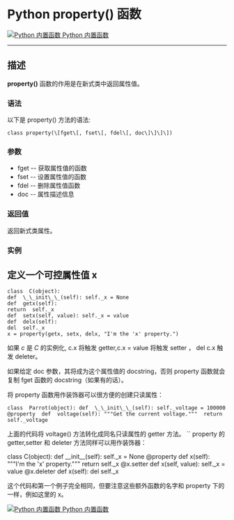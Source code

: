 Python property() 函数
====================

 [![Python 内置函数](../images/up.gif) Python 内置函数](python-built-in-functions.html)

* * *

描述
--

**property()** 函数的作用是在新式类中返回属性值。

### 语法

以下是 property() 方法的语法:
```
class property(\[fget\[, fset\[, fdel\[, doc\]\]\]\])
```
### 参数

*   fget -- 获取属性值的函数
*   fset -- 设置属性值的函数
*   fdel -- 删除属性值函数
*   doc -- 属性描述信息

### 返回值

返回新式类属性。

### 实例

定义一个可控属性值 x
-----------
```
class  C(object):
def  \_\_init\_\_(self): self._x = None 
def  getx(self):
return  self._x  
def  setx(self, value): self._x = value  
def  delx(self): 
del  self._x 
x = property(getx, setx, delx, "I'm the 'x' property.")
```
如果 _c_ 是 _C_ 的实例化, c.x 将触发 getter,c.x = value 将触发 setter ， del c.x 触发 deleter。

如果给定 doc 参数，其将成为这个属性值的 docstring，否则 property 函数就会复制 fget 函数的 docstring（如果有的话）。

将 property 函数用作装饰器可以很方便的创建只读属性：
```
class  Parrot(object): def  \_\_init\_\_(self): self._voltage = 100000 @property  def  voltage(self): """Get the current voltage."""  return  self._voltage
```
上面的代码将 voltage() 方法转化成同名只读属性的 getter 方法。
``
property 的 getter,setter 和 deleter 方法同样可以用作装饰器：

class  C(object): def  \_\_init\_\_(self): self._x = None @property  def  x(self): """I'm the 'x' property."""  return  self._x @x.setter  def  x(self, value): self._x = value @x.deleter  def  x(self): del  self._x

这个代码和第一个例子完全相同，但要注意这些额外函数的名字和 property 下的一样，例如这里的 x。

 [![Python 内置函数](../images/up.gif) Python 内置函数](python-built-in-functions.html)